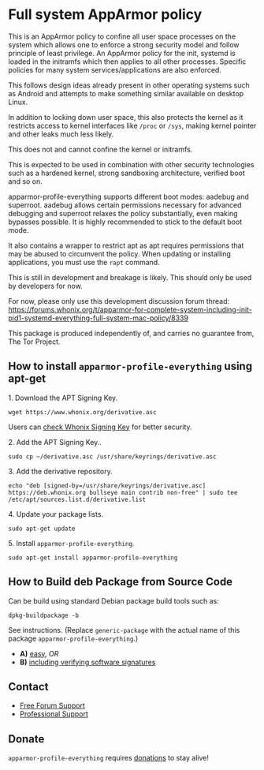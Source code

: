 # Full system AppArmor policy #

This is an AppArmor policy to confine all user space processes on the system which
allows one to enforce a strong security model and follow principle of least privilege.
An AppArmor policy for the init, systemd is loaded in the initramfs which then
applies to all other processes. Specific policies for many system services/applications
are also enforced.

This follows design ideas already present in other operating systems such as Android
and attempts to make something similar available on desktop Linux.

In addition to locking down user space, this also protects the kernel as it restricts
access to kernel interfaces like `/proc` or `/sys`, making kernel pointer and other
leaks much less likely.

This does not and cannot confine the kernel or initramfs.

This is expected to be used in combination with other security technologies such as
a hardened kernel, strong sandboxing architecture, verified boot and so on.

apparmor-profile-everything supports different boot modes: aadebug and superroot.
aadebug allows certain permissions necessary for advanced debugging and superroot
relaxes the policy substantially, even making bypasses possible. It is highly
recommended to stick to the default boot mode.

It also contains a wrapper to restrict apt as apt requires permissions that may
be abused to circumvent the policy. When updating or installing applications, you
must use the `rapt` command.

This is still in development and breakage is likely. This should only be used by
developers for now.

For now, please only use this development discussion forum thread:
https://forums.whonix.org/t/apparmor-for-complete-system-including-init-pid1-systemd-everything-full-system-mac-policy/8339

This package is produced independently of, and carries no guarantee from,
The Tor Project.
## How to install `apparmor-profile-everything` using apt-get ##

1\. Download the APT Signing Key.

```
wget https://www.whonix.org/derivative.asc
```

Users can [check Whonix Signing Key](https://www.whonix.org/wiki/Whonix_Signing_Key) for better security.

2\. Add the APT Signing Key..

```
sudo cp ~/derivative.asc /usr/share/keyrings/derivative.asc
```

3\. Add the derivative repository.

```
echo "deb [signed-by=/usr/share/keyrings/derivative.asc] https://deb.whonix.org bullseye main contrib non-free" | sudo tee /etc/apt/sources.list.d/derivative.list
```

4\. Update your package lists.

```
sudo apt-get update
```

5\. Install `apparmor-profile-everything`.

```
sudo apt-get install apparmor-profile-everything
```

## How to Build deb Package from Source Code ##

Can be build using standard Debian package build tools such as:

```
dpkg-buildpackage -b
```

See instructions. (Replace `generic-package` with the actual name of this package `apparmor-profile-everything`.)

* **A)** [easy](https://www.whonix.org/wiki/Dev/Build_Documentation/generic-package/easy), _OR_
* **B)** [including verifying software signatures](https://www.whonix.org/wiki/Dev/Build_Documentation/generic-package)

## Contact ##

* [Free Forum Support](https://forums.whonix.org)
* [Professional Support](https://www.whonix.org/wiki/Professional_Support)

## Donate ##

`apparmor-profile-everything` requires [donations](https://www.whonix.org/wiki/Donate) to stay alive!

